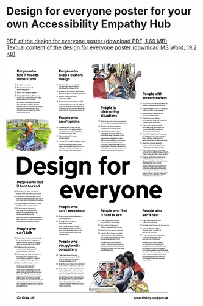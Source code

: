 
# Design for everyone poster for your own Accessibility Empathy Hub

[PDF of the design for everyone poster (download PDF, 1.69 MB)](HMRC-AccessibilityEmpathyHub-DesignForEveryone%20%28PDF%201.69%20KB%29.pdf)  
[Textual content of the design for everyone poster (download MS Word, 19.2 KB)](HMRC-AccessibilityEmpathyHub-DesignForEveryone%20%28MS%20Word%2019.2%20KB%29.docx)

[![a GOV.UK branded poster with title text 'Design for everyone' and graphics of female on a bus looking at her mobile, a female in a park looking at her mobile and a mother and her two children looking at a laptop](../../assets/images/resources/design-for-everyone-preview.jpg)](HMRC-AccessibilityEmpathyHub-DesignForEveryone%20%28PDF%201.69%20KB%29.pdf)